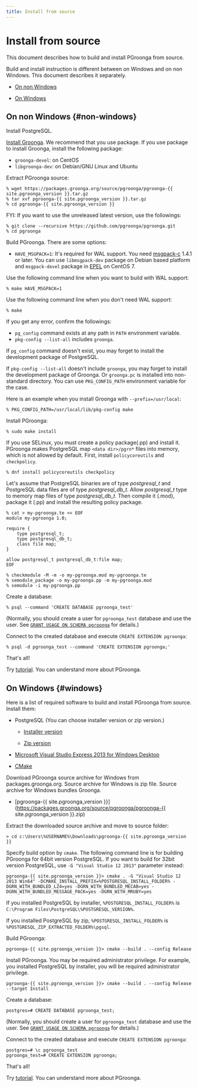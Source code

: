 ```yaml
---
title: Install from source
---
```


# Install from source

This document describes how to build and install PGroonga from source.

Build and install instruction is different between on Windows and on non Windows. This document describes it separately.

  * [On non Windows](#non-windows)

  * [On Windows](#windows)

## On non Windows {#non-windows}

Install PostgreSQL.

[Install Groonga](http://groonga.org/docs/install.html). We recommend that you use package. If you use package to install Groonga, install the following package:

  * `groonga-devel`: on CentOS
  * `libgroonga-dev`: on Debian/GNU Linux and Ubuntu

Extract PGroonga source:

```text
% wget https://packages.groonga.org/source/pgroonga/pgroonga-{{ site.pgroonga_version }}.tar.gz
% tar xvf pgroonga-{{ site.pgroonga_version }}.tar.gz
% cd pgroonga-{{ site.pgroonga_version }}
```

FYI: If you want to use the unreleased latest version, use the followings:

```text
% git clone --recursive https://github.com/pgroonga/pgroonga.git
% cd pgroonga
```

Build PGroonga. There are some options:

  * `HAVE_MSGPACK=1`: It's required for WAL support. You need [msgpack-c](https://github.com/msgpack/msgpack-c) 1.4.1 or later. You can use `libmsgpack-dev` package on Debian based platform and `msgpack-devel` package in [EPEL](https://fedoraproject.org/wiki/EPEL) on CentOS 7.

Use the following command line when you want to build with WAL support:

```text
% make HAVE_MSGPACK=1
```

Use the following command line when you don't need WAL support:

```text
% make
```

If you get any error, confirm the followings:

  * `pg_config` command exists at any path in `PATH` environment variable.
  * `pkg-config --list-all` includes `groonga`.

If `pg_config` command doesn't exist, you may forget to install the development package of PostgreSQL.

If `pkg-config --list-all` doesn't include `groonga`, you may forget to install the development package of Groonga. Or `groonga.pc` is installed into non-standard directory. You can use `PKG_CONFIG_PATH` environment variable for the case.

Here is an example when you install Groonga with `--prefix=/usr/local`:

```text
% PKG_CONFIG_PATH=/usr/local/lib/pkg-config make
```

Install PGroonga:

```text
% sudo make install
```

If you use SELinux, you must create a policy package(.pp) and install it. PGroonga makes PostgreSQL map `<data dir>/pgrn*` files into memory, which is not allowed by default. First, install `policycoreutils` and `checkpolicy`.

```
% dnf install policycoreutils checkpolicy
```

Let's assume that PostgreSQL binaries are of type *postgresql_t* and PostgreSQL data files are of type *postgresql_db_t*. Allow *postgresql_t* type to memory map files of type *postgresql_db_t*. Then compile it (.mod), package it (.pp) and install the resulting policy package.


```
% cat > my-pgroonga.te << EOF
module my-pgroonga 1.0;

require {
	type postgresql_t;
	type postgresql_db_t;
	class file map;
}

allow postgresql_t postgresql_db_t:file map;
EOF

% checkmodule -M -m -o my-pgroonga.mod my-pgroonga.te
% semodule_package -o my-pgroonga.pp -m my-pgroonga.mod
% semodule -i my-pgroonga.pp
```

Create a database:

```text
% psql --command 'CREATE DATABASE pgroonga_test'
```

(Normally, you should create a user for `pgroonga_test` database and use the user. See [`GRANT USAGE ON SCHEMA pgroonga`](../reference/grant-usage-on-schema-pgroonga.html) for details.)

Connect to the created database and execute `CREATE EXTENSION pgroonga`:

```text
% psql -d pgroonga_test --command 'CREATE EXTENSION pgroonga;'
```

That's all!

Try [tutorial](../tutorial/). You can understand more about PGroonga.

## On Windows {#windows}

Here is a list of required software to build and install PGroonga from source. Install them:

  * PostgreSQL (You can choose installer version or zip version.)

    * [Installer version](http://www.enterprisedb.com/products-services-training/pgdownload)

    * [Zip version](http://www.enterprisedb.com/products-services-training/pgbindownload)

  * [Microsoft Visual Studio Express 2013 for Windows Desktop](https://www.visualstudio.com/downloads/#d-2013-express)

  * [CMake](http://www.cmake.org/)

Download PGroonga source archive for Windows from packages.groonga.org. Source archive for Windows is zip file. Source archive for Windows bundles Groonga.

  * [pgroonga-{{ site.pgroonga_version }}](https://packages.groonga.org/source/pgroonga/pgroonga-{{ site.pgroonga_version }}.zip)

Extract the downloaded source archive and move to source folder:

```text
> cd c:\Users\%USERNAME%\Downloads\pgroonga-{{ site.pgroonga_version }}
```

Specify build option by `cmake`. The following command line is for building PGroonga for 64bit version PostgreSQL. If you want to build for 32bit version PostgreSQL, use `-G "Visual Studio 12 2013"` parameter instead:

```text
pgroonga-{{ site.pgroonga_version }}> cmake . -G "Visual Studio 12 2013 Win64" -DCMAKE_INSTALL_PREFIX=%POSTGRESQL_INSTALL_FOLDER% -DGRN_WITH_BUNDLED_LZ4=yes -DGRN_WITH_BUNDLED_MECAB=yes -DGRN_WITH_BUNDLED_MESSAGE_PACK=yes -DGRN_WITH_MRUBY=yes
```

If you installed PostgreSQL by installer, `%POSTGRESQL_INSTALL_FOLDER%` is `C:\Program Files\PostgreSQL\%POSTGRESQL_VERSION%`.

If you installed PostgreSQL by zip, `%POSTGRESQL_INSTALL_FOLDER%` is `%POSTGRESQL_ZIP_EXTRACTED_FOLDER%\pgsql`.

Build PGroonga:

```text
pgroonga-{{ site.pgroonga_version }}> cmake --build . --config Release
```

Install PGroonga. You may be required administrator privilege. For example, you installed PostgreSQL by installer, you will be required administrator privilege.

```text
pgroonga-{{ site.pgroonga_version }}> cmake --build . --config Release --target Install
```

Create a database:

```text
postgres=# CREATE DATABASE pgroonga_test;
```

(Normally, you should create a user for `pgroonga_test` database and use the user. See [`GRANT USAGE ON SCHEMA pgroonga`](../reference/grant-usage-on-schema-pgroonga.html) for details.)

Connect to the created database and execute `CREATE EXTENSION pgroonga`:

```text
postgres=# \c pgroonga_test
pgroonga_test=# CREATE EXTENSION pgroonga;
```

That's all!

Try [tutorial](../tutorial/). You can understand more about PGroonga.
